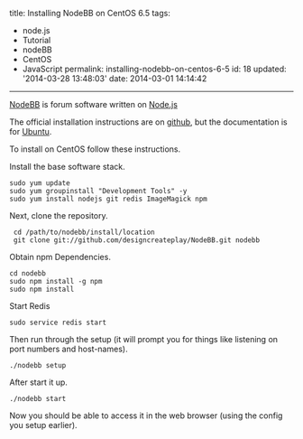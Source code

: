 title: Installing NodeBB on CentOS 6.5
tags:

  - node.js
  - Tutorial
  - nodeBB
  - CentOS
  - JavaScript
permalink: installing-nodebb-on-centos-6-5
id: 18
updated: '2014-03-28 13:48:03'
date: 2014-03-01 14:14:42
---


[NodeBB](https://nodebb.org/) is forum software written on [Node.js](http://nodejs.org/)

The official installation instructions are on [github](https://github.com/designcreateplay/NodeBB), but the documentation is for [Ubuntu](http://www.ubuntu.com/). 

To install on CentOS follow these instructions.

Install the base software stack.

```
sudo yum update
sudo yum groupinstall "Development Tools" -y
sudo yum install nodejs git redis ImageMagick npm

```

Next, clone the repository.

```
 cd /path/to/nodebb/install/location
 git clone git://github.com/designcreateplay/NodeBB.git nodebb

```

Obtain npm Dependencies.

```
cd nodebb
sudo npm install -g npm
sudo npm install

```
Start Redis

```
sudo service redis start

```
Then run through the setup (it will prompt you for things like listening on port numbers and host-names).

```
./nodebb setup

```

After start it up.

```
./nodebb start

```

Now you should be able to access it in the web browser (using the config you setup earlier).